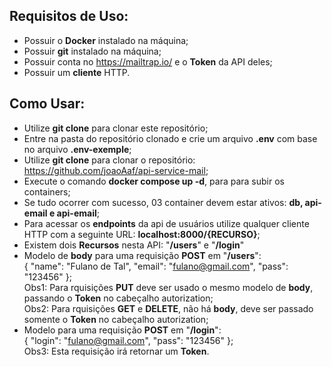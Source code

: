 ## Requisitos de Uso:
- Possuir o **Docker** instalado na máquina;
- Possuir **git** instalado na máquina;
- Possuir conta no https://mailtrap.io/ e o **Token** da API deles;
- Possuir um **cliente** HTTP.
## Como Usar:
- Utilize **git clone** para clonar este repositório;
- Entre na pasta do repositório clonado e crie um arquivo **.env** com base no arquivo **.env-exemple**;
- Utilize **git clone** para clonar o repositório: https://github.com/joaoAaf/api-service-mail;
- Execute o comando **docker compose up -d**, para para subir os containers;
- Se tudo ocorrer com sucesso, 03 container devem estar ativos: **db, api-email e api-email**;
- Para acessar os **endpoints** da api de usuários utilize qualquer cliente HTTP com a seguinte URL: **localhost:8000/{RECURSO}**;
- Existem dois **Recursos** nesta API: "**/users**" e "**/login**"
- Modelo de **body** para uma requisição **POST** em "**/users**":<br>
{
    "name": "Fulano de Tal",
    "email": "fulano@gmail.com",
    "pass": "123456"
};<br>
Obs1: Para rquisições **PUT** deve ser usado o mesmo modelo de **body**, passando o **Token** no cabeçalho autorization;<br>
Obs2: Para rquisições **GET** e **DELETE**, não há **body**, deve ser passado somente o **Token** no cabeçalho autorization;
- Modelo para uma requisição **POST** em "**/login**":<br>
{
    "login": "fulano@gmail.com",
    "pass": "123456"
};<br>
Obs3: Esta requisição irá retornar um **Token**.